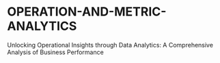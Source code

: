 # OPERATION-AND-METRIC-ANALYTICS
Unlocking Operational Insights through Data Analytics: A Comprehensive Analysis of Business Performance
